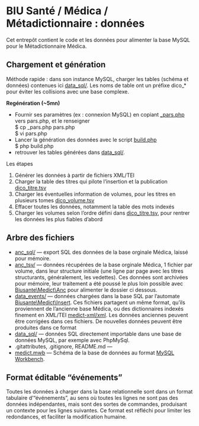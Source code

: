 # BIU Santé / Médica / Métadictionnaire : données

Cet entrepôt contient le code et les données pour alimenter la base MySQL pour le Métadictionnaire Médica.

## Chargement et génération

Méthode rapide : dans son instance MySQL, charger les tables (schéma et données) contenues ici [data_sql/](data_sql/). Les noms de table ont un préfixe dico_* pour éviter les collisions avec une base complexe.

**Regénération (~5mn)**

* Fournir ses paramètres (ex : connexion MySQL) en copiant [_pars.php](_pars.php) vers pars.php, et le renseigner
  <br/>$ cp _pars.php pars.php
  <br/>$ vi pars.php
* Lancer la génération des données avec le script [build.php](build.php)
  <br/>$ php build.php
* retrouver les tables générées dans [data_sql/](data_sql/).

Les étapes 

1. Générer les données à partir de fichiers XML/TEI
2. Charger la table des titres qui pilote l’insertion et la publication [dico_titre.tsv](dico_titre.tsv)
3. Charger les éventuelles information de volumes, pour les titres en plusieurs tomes [dico_volume.tsv](dico_volume.tsv)
4. Effacer toutes les données, notamment la table des mots indexés
5. Charger les volumes selon l’ordre défini dans [dico_titre.tsv](dico_titre.tsv), pour rentrer les données les plus fiables d’abord

## Arbre des fichiers

* [anc_sql/](anc_sql/) — export SQL des données de la base orginale Médica, laissé pour mémoire.
* [anc_tsv/](anc_tsv/) — données récupérées de la base orginale Médica, 1 fichier par volume, dans leur structure initiale (une ligne par page avec les titres structurants, généralement, les vedettes). Ces données sont archivées pour mémoire, leur traitement a été poussé le plus loin possible avec [Biusante\Medict\Anc](php/Biusante/Medict/Anc.php) pour alimenter le dossier ci dessous.
* [data_events/](data_events/) — données chargées dans la base SQL par l’automate [Biusante\Medict\Insert](php/Biusante/Medict/Insert.php). Ces fichiers partagent un même format, qu’ils proviennent de l’ancienne base Médica, ou des dictionnaires indexés finement en XML/TEI [medict-xml/xml](https://github.com/biusante/medict-xml/tree/main/xml). Les données anciennes peuvent être corrigées dans ces fichiers. De nouvelles données peuvent être produites dans ce format
* [data_sql/](data_sql/) — données SQL directement importable dans une base de données MySQL, par exemple avec PhpMySql.
* .gitattributes, .gitignore, README.md — 
* [medict.mwb](medict.mwb) — Schéma de la base de données au format [MySQL Workbench](https://www.mysql.com/products/workbench/).

## Format éditable “événements”

Toutes les données à charger dans la base relationnelle sont dans un format tabulaire d’“événements”,
au sens où toutes les lignes ne sont pas des données indépendantes, mais sont des sortes de commandes, produisant
un contexte pour les lignes suivantes. Ce format est réfléchi pour limiter les redondances, et faciliter la modification
humaine.

